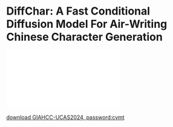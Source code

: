 # DiffChar: A Fast Conditional Diffusion Model For Air-Writing Chinese Character Generation
![image](/figures/visstrokes.pdf)


[download GIAHCC-UCAS2024, password:cvmt](https://pan.baidu.com/s/1dQ4QouOD6BSYJMCewj4kgQ)
